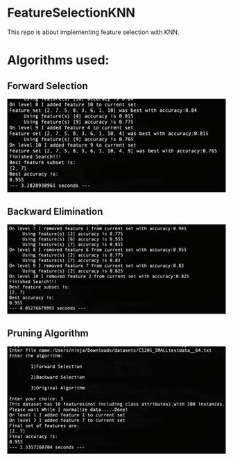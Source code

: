# FeatureSelectionKNN

This repo is about implementing feature selection with KNN.

# Algorithms used:

## Forward Selection
![Forward Selection](https://github.com/harishgonnabattula/FeatureSelectionKNN/blob/master/images/Forward.png)
## Backward Elimination
![Backward Selection](https://github.com/harishgonnabattula/FeatureSelectionKNN/blob/master/images/Backward.png)

## Pruning Algorithm
![Pruning](https://github.com/harishgonnabattula/FeatureSelectionKNN/blob/master/images/Pruning.png)
